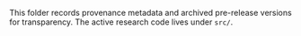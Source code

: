 This folder records provenance metadata and archived pre-release versions for transparency. The active research code lives under `src/`.
